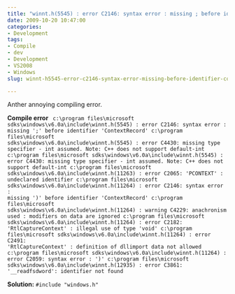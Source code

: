 ```yaml
---
title: "winnt.h(5545) : error C2146: syntax error : missing ; before identifier ContextRecord"
date: 2009-10-20 10:47:00
categories:
- Development
tags:
- Compile
- dev
- Development
- VS2008
- Windows
slug: winnt-h5545-error-c2146-syntax-error-missing-before-identifier-contextrecord

---
```


Anther annoying compiling error.

<strong>Compile error </strong><code>
c:\program files\microsoft sdks\windows\v6.0a\include\winnt.h(5545) : error C2146: syntax error : missing ';' before identifier 'ContextRecord'
c:\program files\microsoft sdks\windows\v6.0a\include\winnt.h(5545) : error C4430: missing type specifier - int assumed. Note: C++ does not support default-int
c:\program files\microsoft sdks\windows\v6.0a\include\winnt.h(5545) : error C4430: missing type specifier - int assumed. Note: C++ does not support default-int
c:\program files\microsoft sdks\windows\v6.0a\include\winnt.h(11263) : error C2065: 'PCONTEXT' : undeclared identifier
c:\program files\microsoft sdks\windows\v6.0a\include\winnt.h(11264) : error C2146: syntax error : missing ')' before identifier 'ContextRecord'
c:\program files\microsoft sdks\windows\v6.0a\include\winnt.h(11264) : warning C4229: anachronism used : modifiers on data are ignored
c:\program files\microsoft sdks\windows\v6.0a\include\winnt.h(11264) : error C2182: 'RtlCaptureContext' : illegal use of type 'void'
c:\program files\microsoft sdks\windows\v6.0a\include\winnt.h(11264) : error C2491: 'RtlCaptureContext' : definition of dllimport data not allowed
c:\program files\microsoft sdks\windows\v6.0a\include\winnt.h(11264) : error C2059: syntax error : ')'
c:\program files\microsoft sdks\windows\v6.0a\include\winnt.h(12935) : error C3861: '__readfsdword': identifier not found
</code>

<strong>Solution:</strong>
<code>#include "windows.h"</code>
